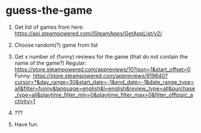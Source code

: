 # guess-the-game

1. Get list of games from here:
https://api.steampowered.com/ISteamApps/GetAppList/v2/

2. Choose random(?) game from list

3. Get x number of (funny) reviews for the game
    (that do not contain the name of the game?)
    Regular:
    https://store.steampowered.com/appreviews/10?json=1&start_offset=0
    Funny:
    https://store.steampowered.com/appreviews/919640?cursor=*&day_range=30&start_date=-1&end_date=-1&date_range_type=all&filter=funny&language=english&l=english&review_type=all&purchase_type=all&playtime_filter_min=0&playtime_filter_max=0&filter_offtopic_activity=1

4. ???

5. Have fun.

